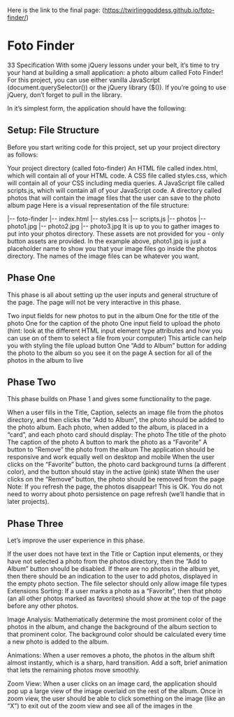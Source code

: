 Here is the link to the final page: (https://twirlinggoddess.github.io/foto-finder/)

# Foto Finder
33 Specification
With some jQuery lessons under your belt, it’s time to try your hand at building a small application: a photo album called Foto Finder! For this project, you can use either vanilla JavaScript (document.querySelector()) or the jQuery library ($()). If you’re going to use jQuery, don’t forget to pull in the library.

In it’s simplest form, the application should have the following:

## Setup: File Structure
Before you start writing code for this project, set up your project directory as follows:

Your project directory (called foto-finder)
An HTML file called index.html, which will contain all of your HTML code.
A CSS file called styles.css, which will contain all of your CSS including media queries.
A JavaScript file called scripts.js, which will contain all of your JavaScript code.
A directory called photos that will contain the image files that the user can save to the photo album page
Here is a visual representation of the file structure:

|-- foto-finder
   |-- index.html
   |-- styles.css
   |-- scripts.js
   |-- photos
      |-- photo1.jpg
      |-- photo2.jpg
      |-- photo3.jpg
It is up to you to gather images to put into your photos directory. These assets are not provided for you - only button assets are provided. In the example above, photo1.jpq is just a placeholder name to show you that your image files go inside the photos directory. The names of the image files can be whatever you want.

## Phase One
This phase is all about setting up the user inputs and general structure of the page. The page will not be very interactive in this phase.

Two input fields for new photos to put in the album
One for the title of the photo
One for the caption of the photo
One input field to upload the photo (hint: look at the different HTML input element type attributes and how you can use on of them to select a file from your computer)
This article can help you with styling the file upload button
One “Add to Album” button for adding the photo to the album so you see it on the page
A section for all of the photos in the album to live
## Phase Two
This phase builds on Phase 1 and gives some functionality to the page.

When a user fills in the Title, Caption, selects an image file from the photos directory, and then clicks the “Add to Album”, the photo should be added to the photo album.
Each photo, when added to the album, is placed in a “card”, and each photo card should display:
The photo
The title of the photo
The caption of the photo
A button to mark the photo as a “Favorite”
A button to “Remove” the photo from the album
The application should be responsive and work equally well on desktop and mobile
When the user clicks on the “Favorite” button, the photo card background turns (a different color), and the button should stay in the active (pink) state
When the user clicks on the “Remove” button, the photo should be removed from the page
Note: If you refresh the page, the photos disappear! This is OK. You do not need to worry about photo persistence on page refresh (we’ll handle that in later projects).

## Phase Three
Let’s improve the user experience in this phase.

If the user does not have text in the Title or Caption input elements, or they have not selected a photo from the photos directory, then the “Add to Album” button should be disabled.
If there are no photos in the album yet, then there should be an indication to the user to add photos, displayed in the empty photo section.
The file selector should only allow image file types
Extensions
Sorting: If a user marks a photo as a “Favorite”, then that photo (an all other photos marked as favorites) should show at the top of the page before any other photos.

Image Analysis: Mathematically determine the most prominent color of the photos in the album, and change the background of the album section to that prominent color. The background color should be calculated every time a new photo is added to the album.

Animations: When a user removes a photo, the photos in the album shift almost instantly, which is a sharp, hard transition. Add a soft, brief animation that lets the remaining photos move smoothly.

Zoom View: When a user clicks on an image card, the application should pop up a large view of the image overlaid on the rest of the album. Once in zoom view, the user should be able to click something on the image (like an “X”) to exit out of the zoom view and see all of the images in the 
